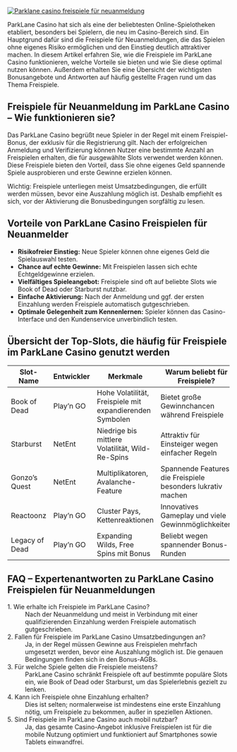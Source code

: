 [![Parklane casino freispiele für neuanmeldung](https://123-caf.pages.dev/gitsignup.png)](https://vrmoo.ru/Bt82HjjY)

<p>ParkLane Casino hat sich als eine der beliebtesten Online-Spielotheken etabliert, besonders bei Spielern, die neu im Casino-Bereich sind. Ein Hauptgrund dafür sind die Freispiele für Neuanmeldungen, die das Spielen ohne eigenes Risiko ermöglichen und den Einstieg deutlich attraktiver machen. In diesem Artikel erfahren Sie, wie die Freispiele im ParkLane Casino funktionieren, welche Vorteile sie bieten und wie Sie diese optimal nutzen können. Außerdem erhalten Sie eine Übersicht der wichtigsten Bonusangebote und Antworten auf häufig gestellte Fragen rund um das Thema Freispiele.</p>  <h2>Freispiele für Neuanmeldung im ParkLane Casino – Wie funktionieren sie?</h2> <p>Das ParkLane Casino begrüßt neue Spieler in der Regel mit einem Freispiel-Bonus, der exklusiv für die Registrierung gilt. Nach der erfolgreichen Anmeldung und Verifizierung können Nutzer eine bestimmte Anzahl an Freispielen erhalten, die für ausgewählte Slots verwendet werden können. Diese Freispiele bieten den Vorteil, dass Sie ohne eigenes Geld spannende Spiele ausprobieren und erste Gewinne erzielen können.</p> <p>Wichtig: Freispiele unterliegen meist Umsatzbedingungen, die erfüllt werden müssen, bevor eine Auszahlung möglich ist. Deshalb empfiehlt es sich, vor der Aktivierung die Bonusbedingungen sorgfältig zu lesen.</p>  <h2>Vorteile von ParkLane Casino Freispielen für Neuanmelder</h2> <ul> <li><strong>Risikofreier Einstieg:</strong> Neue Spieler können ohne eigenes Geld die Spielauswahl testen.</li> <li><strong>Chance auf echte Gewinne:</strong> Mit Freispielen lassen sich echte Echtgeldgewinne erzielen.</li> <li><strong>Vielfältiges Spieleangebot:</strong> Freispiele sind oft auf beliebte Slots wie Book of Dead oder Starburst nutzbar.</li> <li><strong>Einfache Aktivierung:</strong> Nach der Anmeldung und ggf. der ersten Einzahlung werden Freispiele automatisch gutgeschrieben.</li> <li><strong>Optimale Gelegenheit zum Kennenlernen:</strong> Spieler können das Casino-Interface und den Kundenservice unverbindlich testen.</li> </ul>  <h2>Übersicht der Top-Slots, die häufig für Freispiele im ParkLane Casino genutzt werden</h2> <table> <thead> <tr> <th>Slot-Name</th> <th>Entwickler</th> <th>Merkmale</th> <th>Warum beliebt für Freispiele?</th> </tr> </thead> <tbody> <tr> <td>Book of Dead</td> <td>Play’n GO</td> <td>Hohe Volatilität, Freispiele mit expandierenden Symbolen</td> <td>Bietet große Gewinnchancen während Freispiele</td> </tr> <tr> <td>Starburst</td> <td>NetEnt</td> <td>Niedrige bis mittlere Volatilität, Wild-Re-Spins</td> <td>Attraktiv für Einsteiger wegen einfacher Regeln</td> </tr> <tr> <td>Gonzo’s Quest</td> <td>NetEnt</td> <td>Multiplikatoren, Avalanche-Feature</td> <td>Spannende Features, die Freispiele besonders lukrativ machen</td> </tr> <tr> <td>Reactoonz</td> <td>Play’n GO</td> <td>Cluster Pays, Kettenreaktionen</td> <td>Innovatives Gameplay und viele Gewinnmöglichkeiten</td> </tr> <tr> <td>Legacy of Dead</td> <td>Play’n GO</td> <td>Expanding Wilds, Free Spins mit Bonus</td> <td>Beliebt wegen spannender Bonus-Runden</td> </tr> </tbody> </table>  <h2>FAQ – Expertenantworten zu ParkLane Casino Freispielen für Neuanmeldungen</h2> <dl> <dt>1. Wie erhalte ich Freispiele im ParkLane Casino?</dt> <dd>Nach der Neuanmeldung und meist in Verbindung mit einer qualifizierenden Einzahlung werden Freispiele automatisch gutgeschrieben.</dd>  <dt>2. Fallen für Freispiele im ParkLane Casino Umsatzbedingungen an?</dt> <dd>Ja, in der Regel müssen Gewinne aus Freispielen mehrfach umgesetzt werden, bevor eine Auszahlung möglich ist. Die genauen Bedingungen finden sich in den Bonus-AGBs.</dd>  <dt>3. Für welche Spiele gelten die Freispiele meistens?</dt> <dd>ParkLane Casino schränkt Freispiele oft auf bestimmte populäre Slots ein, wie Book of Dead oder Starburst, um das Spielerlebnis gezielt zu lenken.</dd>  <dt>4. Kann ich Freispiele ohne Einzahlung erhalten?</dt> <dd>Dies ist selten; normalerweise ist mindestens eine erste Einzahlung nötig, um Freispiele zu bekommen, außer in speziellen Aktionen.</dd>  <dt>5. Sind Freispiele im ParkLane Casino auch mobil nutzbar?</dt> <dd>Ja, das gesamte Casino-Angebot inklusive Freispielen ist für die mobile Nutzung optimiert und funktioniert auf Smartphones sowie Tablets einwandfrei.</dd> </dl>